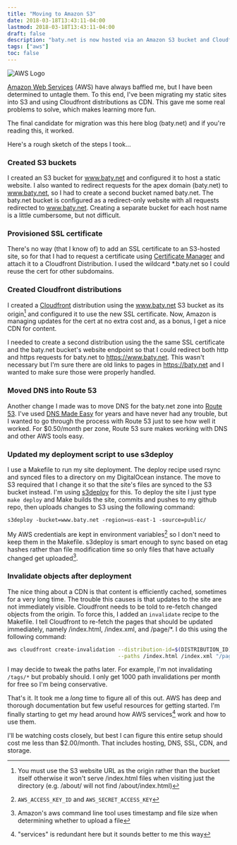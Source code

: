```yaml
---
title: "Moving to Amazon S3"
date: 2018-03-18T13:43:11-04:00 
lastmod: 2018-03-18T13:43:11-04:00 
draft: false
description: "baty.net is now hosted via an Amazon S3 bucket and Cloudfront"
tags: ["aws"]
toc: false
---
```


<img src="/img/2018/aws_logo_smile.png" alt="AWS Logo" />

[Amazon Web Services](https://aws.amazon.com/) (AWS) have always baffled me, but I have been determined to untagle them. To this end, I've been migrating my static sites into S3 and using Cloudfront distributions as CDN. This gave me some real problems to solve, which makes learning more fun.

The final candidate for migration was this here blog (baty.net) and if you're reading this, it worked.

Here's a rough sketch of the steps I took...

### Created S3 buckets
I created an S3 bucket for www.baty.net and configured it to host a static website. I also wanted to redirect requests for the apex domain (baty.net) to www.baty.net, so I had to create a second bucket named baty.net. The baty.net bucket is configured as a redirect-only website with all requests redirected to www.baty.net. Creating a separate bucket for each host name is a little cumbersome, but not difficult.

### Provisioned SSL certificate
There's no way (that I know of) to add an SSL certificate to an S3-hosted site, so for that I had to request a certificate using [Certificate Manager](https://aws.amazon.com/certificate-manager/) and attach it to a Cloudfront Distribution. I used the wildcard *.baty.net so I could reuse the cert for other subdomains.

### Created Cloudfront distributions
I created a [Cloudfront](https://aws.amazon.com/cloudfront/) distribution using the www.baty.net S3 bucket as its origin[^origin] and configured it to use the new SSL certificate. Now, Amazon is managing updates for the cert at no extra cost and, as a bonus, I get a nice CDN for content. 

I needed to create a second distribution using the the same SSL certificate and the baty.net bucket's website endpoint so that I could redirect both http and https requests for baty.net to https://www.baty.net. This wasn't necessary but I'm sure there are old links to pages in https://baty.net and I wanted to make sure those were properly handled.

### Moved DNS into Route 53
Another change I made was to move DNS for the baty.net zone into [Route 53](https://aws.amazon.com/route53/). I've used [DNS Made Easy](https://dnsmadeeasy.com/) for years and have never had any trouble, but I wanted to go through the process with Route 53 just to see how well it worked. For $0.50/month per zone, Route 53 sure makes working with DNS and other AWS tools easy.

### Updated my deployment script to use s3deploy
I use a Makefile to run my site deployment. The deploy recipe used rsync and synced files to a directory on my DigitalOcean instance. The move to S3 required that I change it so that the site's files are synced to the S3 bucket instead. I'm using [s3deploy](https://github.com/bep/s3deploy) for this. To deploy the site I just type `make deploy` and Make builds the site, commits and pushes to my github repo, then uploads changes to S3 using the following command:

`s3deploy -bucket=www.baty.net -region=us-east-1 -source=public/`

My AWS credentials are kept in environment variables[^env] so I don't need to keep them in the Makefile.
s3deploy is smart enough to sync based on etag hashes rather than file modification time so only files that have actually changed get uploaded[^s3deploy].

### Invalidate objects after deployment
The nice thing about a CDN is that content is efficiently cached, sometimes for a very long time. The trouble this causes is that updates to the site are not immediately visible. Cloudfront needs to be told to re-fetch changed objects from the origin. To force this, I added an `invalidate` recipe to the Makefile. I tell Cloudfront to re-fetch the pages that should be updated immediately, namely /index.html, /index.xml, and /page/*. I do this using the following command:

```bash
aws cloudfront create-invalidation --distribution-id=$(DISTRIBUTION_ID) \
                                   --paths /index.html /index.xml "/page/*"
```

I may decide to tweak the paths later. For example, I'm not invalidating `/tags/*` but probably should. I only get 1000 path invalidations per month for free so I'm being conservative.

That's it. It took me a _long_ time to figure all of this out. AWS has deep and thorough documentation but few useful resources for getting started. I'm finally starting to get my head around how AWS services[^services] work and how to use them.

I'll be watching costs closely, but best I can figure this entire setup should cost me less than $2.00/month. That includes hosting, DNS, SSL, CDN, and storage.


[^origin]: You must use the S3 website URL as the origin rather than the bucket itself otherwise it won't serve /index.html files when visiting just the directory (e.g. /about/ will not find /about/index.html)
[^env]: `AWS_ACCESS_KEY_ID` and `AWS_SECRET_ACCESS_KEY`
[^s3deploy]: Amazon's aws command line tool uses timestamp and file size when determining whether to upload a file
[^services]: "services" is redundant here but it sounds better to me this way
